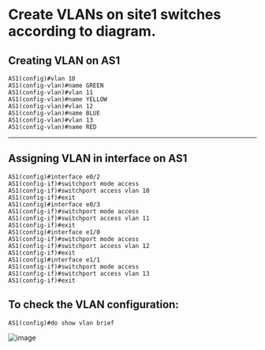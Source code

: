 # Create VLANs on site1 switches according to diagram.  

## Creating VLAN on AS1
```
AS1(config)#vlan 10
AS1(config-vlan)#name GREEN
AS1(config-vlan)#vlan 11
AS1(config-vlan)#name YELLOW
AS1(config-vlan)#vlan 12
AS1(config-vlan)#name BLUE
AS1(config-vlan)#vlan 13
AS1(config-vlan)#name RED
```

---

## Assigning VLAN in interface on AS1
```
AS1(config)#interface e0/2
AS1(config-if)#switchport mode access
AS1(config-if)#switchport access vlan 10
AS1(config-if)#exit
AS1(config)#interface e0/3
AS1(config-if)#switchport mode access
AS1(config-if)#switchport access vlan 11
AS1(config-if)#exit
AS1(config)#interface e1/0
AS1(config-if)#switchport mode access
AS1(config-if)#switchport access vlan 12
AS1(config-if)#exit
AS1(config)#interface e1/1
AS1(config-if)#switchport mode access
AS1(config-if)#switchport access vlan 13
AS1(config-if)#exit
```

## To check the VLAN configuration:
```
AS1(config)#do show vlan brief
```
![image](https://github.com/user-attachments/assets/21eb9b2c-6a59-4738-b742-9d2de13257bf)
